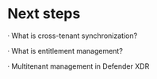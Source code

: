     
Next steps
===

· What is cross-tenant synchronization?

· What is entitlement management?

· Multitenant management in Defender XDR